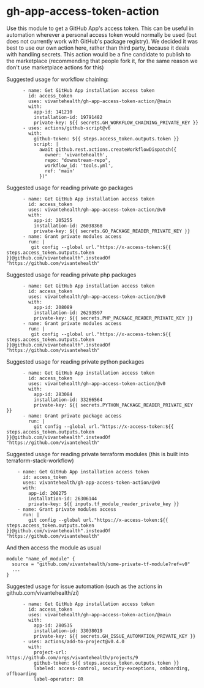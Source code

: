 # gh-app-access-token-action
Use this module to get a GitHub App's access token. This can be useful in automation wherever a personal access token would normally be used (but does not currently work with GitHub's package registry). We decided it was best to use our own action here, rather than third party, because it deals with handling secrets. This action would be a fine candidate to publish to the marketplace (recommending that people fork it, for the same reason we don't use marketplace actions for this)

Suggested usage for workflow chaining:
```
      - name: Get GitHub App installation access token
        id: access_token
        uses: vivantehealth/gh-app-access-token-action/@main
        with:
          app-id: 141210
          installation-id: 19791482
          private-key: ${{ secrets.GH_WORKFLOW_CHAINING_PRIVATE_KEY }}
      - uses: actions/github-script@v6
        with:
          github-token: ${{ steps.access_token.outputs.token }}
          script: |
            await github.rest.actions.createWorkflowDispatch({
              owner: 'vivantehealth',
              repo: "downstream-repo",
              workflow_id: 'tools.yml',
              ref: 'main'
            })"
```

Suggested usage for reading private go packages
```
      - name: Get GitHub App installation access token
        id: access_token
        uses: vivantehealth/gh-app-access-token-action/@v0
        with:
          app-id: 205255
          installation-id: 26038368
          private-key: ${{ secrets.GO_PACKAGE_READER_PRIVATE_KEY }}
      - name: Grant private modules access
        run: |
         git config --global url."https://x-access-token:${{ steps.access_token.outputs.token }}@github.com/vivantehealth".insteadOf "https://github.com/vivantehealth"
```

Suggested usage for reading private php packages
```
      - name: Get GitHub App installation access token
        id: access_token
        uses: vivantehealth/gh-app-access-token-action/@v0
        with:
          app-id: 208089
          installation-id: 26293597
          private-key: ${{ secrets.PHP_PACKAGE_READER_PRIVATE_KEY }}
      - name: Grant private modules access
        run: |
         git config --global url."https://x-access-token:${{ steps.access_token.outputs.token }}@github.com/vivantehealth".insteadOf "https://github.com/vivantehealth"
```

Suggested usage for reading private python packages
```
      - name: Get GitHub App installation access token
        id: access_token
        uses: vivantehealth/gh-app-access-token-action/@v0
        with:
          app-id: 283084
          installation-id: 33266564
          private-key: ${{ secrets.PYTHON_PACKAGE_READER_PRIVATE_KEY }}
      - name: Grant private package access
        run: |
          git config --global url."https://x-access-token:${{ steps.access_token.outputs.token }}@github.com/vivantehealth".insteadOf "https://github.com/vivantehealth"
```

Suggested usage for reading private terraform modules (this is built into terraform-stack-workflow)
```
    - name: Get GitHub App installation access token
      id: access_token
      uses: vivantehealth/gh-app-access-token-action/@v0
      with:
        app-id: 208275
        installation-id: 26306144
        private-key: ${{ inputs.tf_module_reader_private_key }}
    - name: Grant private modules access
      run: |
        git config --global url."https://x-access-token:${{ steps.access_token.outputs.token }}@github.com/vivantehealth".insteadOf "https://github.com/vivantehealth"
```

And then access the module as usual

```
module "name_of_module" {
  source = "github.com/vivantehealth/some-private-tf-module?ref=v0"
  ...
}
```


Suggested usage for issue automation (such as the actions in github.com/vivantehealth/zi)
```
      - name: Get GitHub App installation access token
        id: access_token
        uses: vivantehealth/gh-app-access-token-action/@main
        with:
          app-id: 280535
          installation-id: 33038019
          private-key: ${{ secrets.GH_ISSUE_AUTOMATION_PRIVATE_KEY }}
      - uses: actions/add-to-project@v0.4.0
        with:
          project-url: https://github.com/orgs/vivantehealth/projects/9
          github-token: ${{ steps.access_token.outputs.token }}
          labeled: access-control, security-exceptions, onboarding, offboarding
          label-operator: OR
```

